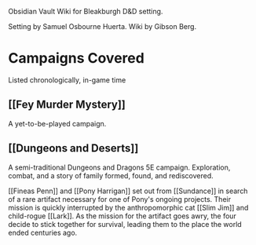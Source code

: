 Obsidian Vault Wiki for Bleakburgh D&D setting.

Setting by Samuel Osbourne Huerta.
Wiki by Gibson Berg.

# Campaigns Covered
Listed chronologically, in-game time

## [[Fey Murder Mystery]]

A yet-to-be-played campaign.
## [[Dungeons and Deserts]]

A semi-traditional Dungeons and Dragons 5E campaign. Exploration, combat, and a story of family formed, found, and rediscovered.

[[Fineas Penn]] and [[Pony Harrigan]] set out from [[Sundance]] in search of a rare artifact necessary for one of Pony's ongoing projects. Their mission is quickly interrupted by the anthropomorphic cat [[Slim Jim]] and child-rogue [[Lark]]. As the mission for the artifact goes awry, the four decide to stick together for survival, leading them to the place the world ended centuries ago.